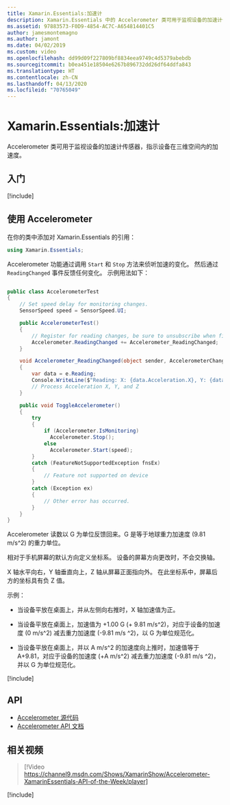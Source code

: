 ```yaml
---
title: Xamarin.Essentials:加速计
description: Xamarin.Essentials 中的 Accelerometer 类可用于监视设备的加速计传感器，指示设备在三维空间内的加速度。
ms.assetid: 97883573-F0D9-4854-AC7C-A654814401C5
author: jamesmontemagno
ms.author: jamont
ms.date: 04/02/2019
ms.custom: video
ms.openlocfilehash: dd99d09f227809bf8834eea9749c4d5379abebdb
ms.sourcegitcommit: b0ea451e18504e6267b896732dd26df64ddfa843
ms.translationtype: HT
ms.contentlocale: zh-CN
ms.lasthandoff: 04/13/2020
ms.locfileid: "70765049"
---
```

# <a name="xamarinessentials-accelerometer"></a>Xamarin.Essentials:加速计

Accelerometer  类可用于监视设备的加速计传感器，指示设备在三维空间内的加速度。

## <a name="get-started"></a>入门

[!include[](~/essentials/includes/get-started.md)]

## <a name="using-accelerometer"></a>使用 Accelerometer

在你的类中添加对 Xamarin.Essentials 的引用：

```csharp
using Xamarin.Essentials;
```

Accelerometer 功能通过调用 `Start` 和 `Stop` 方法来侦听加速的变化。 然后通过 `ReadingChanged` 事件反馈任何变化。 示例用法如下：

```csharp

public class AccelerometerTest
{
    // Set speed delay for monitoring changes.
    SensorSpeed speed = SensorSpeed.UI;

    public AccelerometerTest()
    {
        // Register for reading changes, be sure to unsubscribe when finished
        Accelerometer.ReadingChanged += Accelerometer_ReadingChanged;
    }

    void Accelerometer_ReadingChanged(object sender, AccelerometerChangedEventArgs e)
    {
        var data = e.Reading;
        Console.WriteLine($"Reading: X: {data.Acceleration.X}, Y: {data.Acceleration.Y}, Z: {data.Acceleration.Z}");
        // Process Acceleration X, Y, and Z
    }

    public void ToggleAccelerometer()
    {
        try
        {
            if (Accelerometer.IsMonitoring)
              Accelerometer.Stop();
            else
              Accelerometer.Start(speed);
        }
        catch (FeatureNotSupportedException fnsEx)
        {
            // Feature not supported on device
        }
        catch (Exception ex)
        {
            // Other error has occurred.
        }
    }
}
```

Accelerometer 读数以 G 为单位反馈回来。G 是等于地球重力加速度 (9.81 m/s^2) 的重力单位。

相对于手机屏幕的默认方向定义坐标系。 设备的屏幕方向更改时，不会交换轴。

X 轴水平向右，Y 轴垂直向上，Z 轴从屏幕正面指向外。 在此坐标系中，屏幕后方的坐标具有负 Z 值。

示例：

- 当设备平放在桌面上，并从左侧向右推时，X 轴加速值为正。

- 当设备平放在桌面上，加速值为 +1.00 G (+ 9.81 m/s^2)，对应于设备的加速度 (0 m/s^2) 减去重力加速度 (-9.81 m/s ^2)，以 G 为单位规范化。

- 当设备平放在桌面上，并以 A m/s^2 的加速度向上推时，加速值等于 A+9.81，对应于设备的加速度 (+A m/s^2) 减去重力加速度 (-9.81 m/s ^2)，并以 G 为单位规范化。

[!include[](~/essentials/includes/sensor-speed.md)]

## <a name="api"></a>API

- [Accelerometer 源代码](https://github.com/xamarin/Essentials/tree/master/Xamarin.Essentials/Accelerometer)
- [Accelerometer API 文档](xref:Xamarin.Essentials.Accelerometer)

## <a name="related-video"></a>相关视频

> [!Video https://channel9.msdn.com/Shows/XamarinShow/Accelerometer-XamarinEssentials-API-of-the-Week/player]

[!include[](~/essentials/includes/xamarin-show-essentials.md)]
